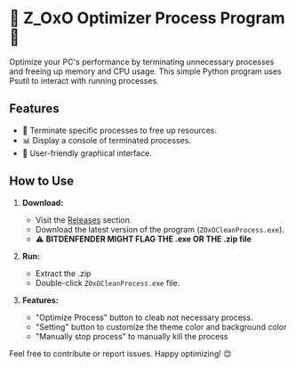 # 🚀 Z_OxO Optimizer Process Program 🚀

Optimize your PC's performance by terminating unnecessary processes and freeing up memory and CPU usage. This simple Python program uses Psutil to interact with running processes.

## Features

- 🧹 Terminate specific processes to free up resources.
- 📊 Display a console of terminated processes.
- 🌈 User-friendly graphical interface.

## How to Use

1. **Download:**
   - Visit the [Releases](https://github.com/Z-OxO/Task-Clear-Optimizer/releases/tag/v.2.1.0) section.
   - Download the latest version of the program (`ZOxOCleanProcess.exe`).
   - ⚠️ **BITDENFENDER MIGHT FLAG THE .exe OR THE .zip file**

2. **Run:**
    - Extract the .zip
    - Double-click `ZOxOCleanProcess.exe` file.

4. **Features:**
   - "Optimize Process" button to cleab not necessary process.
   - "Setting" button to customize the theme color and background color
   - "Manually stop process" to manually kill the process 
   

Feel free to contribute or report issues. Happy optimizing! 😊

